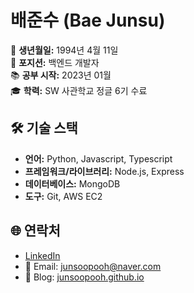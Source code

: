 # 배준수 (Bae Junsu)

📅 **생년월일:** 1994년 4월 11일  
💼 **포지션:** 백엔드 개발자  
📚 **공부 시작:** 2023년 01월  
🎓 **학력:** SW 사관학교 정글 6기 수료

## 🛠 기술 스택

- **언어:** Python, Javascript, Typescript
- **프레임워크/라이브러리:** Node.js, Express
- **데이터베이스:** MongoDB
- **도구:** Git, AWS EC2

## 🌐 연락처

- [LinkedIn](https://www.linkedin.com/in/junsu-594122277/)
- 📧 Email: junsoopooh@naver.com
- 📝 Blog: [junsoopooh.github.io](https://junsoopooh.github.io)

